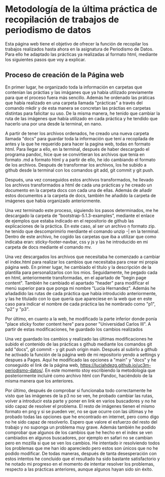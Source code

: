 # Metodología de la última práctica de recopilación de trabajos de periodismo de datos

Esta página web tiene el objetivo de ofrecer la función de recopilar los trabajos realizados hasta ahora en la asignatura de Periodismo de Datos. Para ello he adaptado las prácticas ya realizadas al formato html, mediante los siguientes pasos que voy a explicar.

## Proceso de creación de la Página web

En primer lugar, he organizado toda la información en carpetas que contenían las práctias y las imáganes que ya había utilizado previamente para que el proceso fuera más sencillo. Además he ordenado las práticas que había realizado en una carpeta llamada "prácticas" a través del comando mkdir y de esta manera se concretan las práctias en carpetas distintas para falicitar su uso. De la misma manera, he tenido que cambiar la ruta de las imágenes que había utilizado en cada práctica y he tendido que hacerlo una por una desde la terminal, en nano.

A partir de tener los archivos ordenados, he creado una nueva carpeta llamada "docs" para guardar toda la información que tení
a recopilada de antes y la que he requerido para hacer la pagina web, todas en formato html. Para llegar a ello, en la terminal, después de haber descargado el programa pandoc, hice que se convirtieran los archivos que tenía en formato .md a formato html y a partir de ello, he ido cambiando el formato de los archivos. Después de transformar los archivos, los he subido a github desde la terminal con los comandos git add, git commit y git push. 

Después, una vez conseguidos estos archivos transformados, he llevado los archivos transformados a html de cada una prácticas y he creado un documento en la carpeta docs con cada una de ellas. Además de añadir estos documentos a la carpeta de docs, también he añadido la carpeta de imágenes que había organizado anteriormente. 

Una vez terminado este proceso, siguiendo los pasos determinados, me he descargado la carpeta de  “bootstrap-5.1.3-examples”, mediante el enlace de ejemplos que estaba indicado en el repositorio de github las explicaciones de la práctica. En este caso, al ser un archivo n formato zip. he tenido que descomprimirlo merdiante el comando unzip -| en la terminal. Dentro de este archivo, he cogido las carpetas que iba a utilizar que como indicaba eran: sticky-footer-navbar, css y js y las he introducido en mi carpeta de docs mediante el comando mv.

Una vez descargados los archivos que necesitaba he comenzado a cambiar el index.html para realizar los cambios que necesitaba para crear mi propia página web. En primer lugar, he cambiado el título y la descripción de la plantilla para personalizarlos con los mios. Seguidamente, he pegado cada en html, anteriormente transformadas, en el apartado de "begin page content".
También he cambiado el apartado "header" para modificar el menú superior para que ponga mi nombre "Lucia Hernandez". Además he añadadido las rutas de cada práctica que había introducido anteriormente, y las he titulado con lo que quería que apareciese en la web que en este caso para indicar el nombre de cada práctica las he nombrado como "p1", "p2" y "p3".

Por último, en cuanto a la web, he modificado la parte inferior donde ponía "place sticky footer content here" para poner "Universidad Carlos III". A partir de estas modificaciones, he guardado los cambios realizados

Una vez guardado los cambios y realizado las últimas modificaciones he subido el contenido de las prácticas s github mediante los comandos git add "docs", git commit - y git push origin main. Después al subirlo a github he activado la función de la página web de mi repositorio yendo a settings y despues a Pages. Aquí he modificado las opciones a "main" y "docs" y he conseguido el link de la página web, https://luciahdezg.github.io/uc3m-periodismo-datos/.
En este momento stoy escribiendo la metodología que posteriormente incluiré como archivo html con Pandoc, haciéndolo de la misma manera que los anteriores.

Por último, después de comprobar si funcionaba todo correctamente he visto que las imágenes de la p3 no se ven, he probado cambiar las rutas, volver a introducir esta parte y poner en link en varios buscadores y no he sido capaz de resolver el problema. El resto de imágenes tienen el mismo formato en png y si se pueden ver, no se que ocurre con las últimas y he probado todas las opciones que he encontrado en internet, pero como digo no he sido capaz de resolverlo. Espero que valore el esfuerzo del resto del trabajo y no suponga un problema muy grave.
Además también he podido comprobar que algunos de los cambios que he hecho en el index se ven cambiados en algunos buscadores, por ejemplo en safari no se cambian pero en mozilla si que se ven los cambios. He intentado ir resolviendo todos los problemas que me han ido apareciedo pero estos son únicos que no he podido modificar.
De todas maneras, después de tanta desesperación con estos intentos he concluido que el resultado ha sido bastante satisfactorio y he notado mi progreso en el momento de intentar resolver los problemas, respecto a las prácticas anteriores, aunque algunos hayan sido sin éxito.
